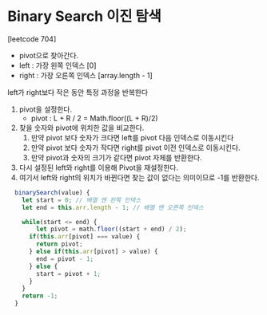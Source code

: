 # Binary Search 이진 탐색

[leetcode 704]

- pivot으로 찾아간다.
- left : 가장 왼쪽 인덱스 [0]
- right : 가장 오른쪽 인덱스 [array.length - 1]

left가 right보다 작은 동안 특정 과정을 반복한다

1. pivot을 설정한다.
   - pivot : L + R / 2 = Math.floor((L + R)/2)
2. 찾을 숫자와 pivot에 위치한 값을 비교한다.
   1. 만약 pivot 보다 숫자가 크다면 left를 pivot 다음 인덱스로 이동시킨다
   2. 만약 pivot 보다 숫자가 작다면 right를 pivot 이전 인덱스로 이동시킨다.
   3. 만약 pivot과 숫자의 크기가 같다면 pivot 자체를 반환한다.
3. 다시 설정된 left와 right를 이용해 Pivot을 재설정한다.
4. 여기서 left와 right의 위치가 바뀐다면 찾는 값이 없다는 의미이므로 -1를 반환한다.

```javascript
  binarySearch(value) {
  	let start = 0; // 배열 맨 왼쪽 인덱스
    let end = this.arr.length - 1; // 배열 맨 오른쪽 인덱스

    while(start <= end) {
    	let pivot = math.floor((start + end) / 2);
      if(this.arr[pivot] === value) {
      	return pivot;
      } else if(this.arr[pivot] > value) {
      	end = pivot - 1;
      } else {
      	start = pivot + 1;
      }
    }
    return -1;
  }
```
